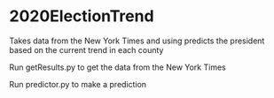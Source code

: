 # 2020ElectionTrend
Takes data from the New York Times and using predicts the president based on the current trend in each county

Run getResults.py to get the data from the New York Times

Run predictor.py to make a prediction

